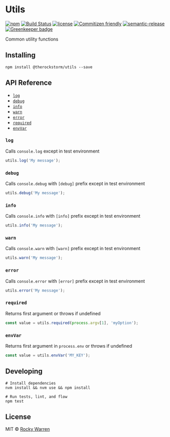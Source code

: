# Utils

[![npm](https://img.shields.io/npm/v/@therockstorm/utils.svg)](https://www.npmjs.com/package/@therockstorm/utils)
[![Build Status](https://travis-ci.org/therockstorm/utils.svg)](https://travis-ci.org/therockstorm/utils)
[![license](https://img.shields.io/github/license/therockstorm/utils.svg)]()
[![Commitizen friendly](https://img.shields.io/badge/commitizen-friendly-brightgreen.svg)](http://commitizen.github.io/cz-cli/)
[![semantic-release](https://img.shields.io/badge/%20%20%F0%9F%93%A6%F0%9F%9A%80-semantic--release-e10079.svg)](https://github.com/semantic-release/semantic-release)
[![Greenkeeper badge](https://badges.greenkeeper.io/therockstorm/utils.svg)](https://greenkeeper.io/)

Common utility functions

## Installing

```shell
npm install @therockstorm/utils --save
```

## API Reference

* [`log`](#log)
* [`debug`](#debug)
* [`info`](#info)
* [`warn`](#warn)
* [`error`](#error)
* [`required`](#required)
* [`envVar`](#envVar)

### `log`

Calls `console.log` except in test environment

```js
utils.log('My message');
```

### `debug`

Calls `console.debug` with `[debug]` prefix except in test environment

```js
utils.debug('My message');
```

### `info`

Calls `console.info` with `[info]` prefix except in test environment

```js
utils.info('My message');
```

### `warn`

Calls `console.warn` with `[warn]` prefix except in test environment

```js
utils.warn('My message');
```

### `error`

Calls `console.error` with `[error]` prefix except in test environment

```js
utils.error('My message');
```

### `required`

Returns first argument or throws if undefined

```js
const value = utils.required(process.argv[1], 'myOption');
```

### `envVar`

Returns first argument in `process.env` or throws if undefined

```js
const value = utils.envVar('MY_KEY');
```

## Developing

```shell
# Install dependencies
nvm install && nvm use && npm install

# Run tests, lint, and flow
npm test
```

## License

MIT © [Rocky Warren](https://www.rockywarren.com)
